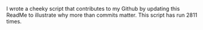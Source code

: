 I wrote a cheeky script that contributes to my Github by updating this ReadMe to illustrate why more than commits matter. This script has run 2811 times.